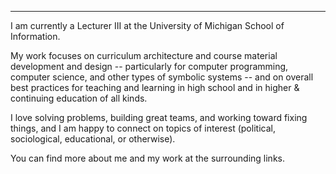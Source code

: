 ---

I am currently a Lecturer III at the University of Michigan School of Information.

My work focuses on curriculum architecture and course material development and design -- particularly for computer programming, computer science, and other types of symbolic systems -- and on overall best practices for teaching and learning in high school and in higher & continuing education of all kinds.

I love solving problems, building great teams, and working toward fixing things, and I am happy to connect on topics of interest (political, sociological, educational, or otherwise).

You can find more about me and my work at the surrounding links.
